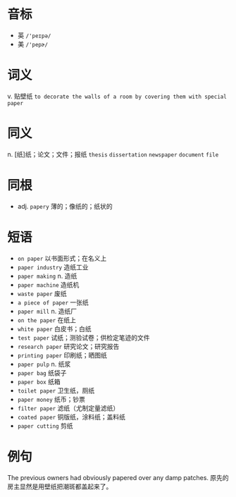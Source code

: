 # 音标

- 英 `/'peɪpə/`
- 美 `/'pepɚ/`

# 词义

v. 贴壁纸
`to decorate the walls of a room by covering them with special paper`

# 同义

n. [纸]纸；论文；文件；报纸
`thesis` `dissertation` `newspaper` `document` `file`

# 同根

- adj. `papery` 薄的；像纸的；纸状的

# 短语

- `on paper` 以书面形式；在名义上
- `paper industry` 造纸工业
- `paper making` n. 造纸
- `paper machine` 造纸机
- `waste paper` 废纸
- `a piece of paper` 一张纸
- `paper mill` n. 造纸厂
- `on the paper` 在纸上
- `white paper` 白皮书；白纸
- `test paper` 试纸；测验试卷；供检定笔迹的文件
- `research paper` 研究论文；研究报告
- `printing paper` 印刷纸；晒图纸
- `paper pulp` n. 纸浆
- `paper bag` 纸袋子
- `paper box` 纸箱
- `toilet paper` 卫生纸，厕纸
- `paper money` 纸币；钞票
- `filter paper` 滤纸（尤制定量滤纸）
- `coated paper` 铜版纸，涂料纸；盖料纸
- `paper cutting` 剪纸

# 例句

The previous owners had obviously papered over any damp patches.
原先的房主显然是用壁纸把潮斑都盖起来了。


